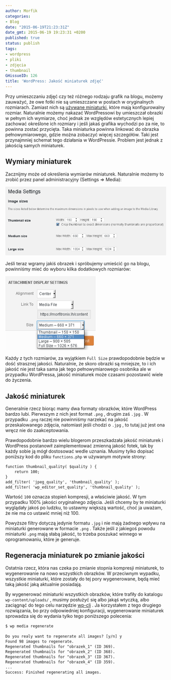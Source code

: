 ```yaml
---
author: Morfik
categories:
- Blog
date: "2015-06-19T21:23:31Z"
date_gmt: 2015-06-19 19:23:31 +0200
published: true
status: publish
tags:
- wordpress
- pliki
- zdjęcia
- thumbnail
GHissueID: 126
title: 'WordPress: Jakość miniaturek zdjęć'
---
```


Przy umieszczaniu zdjęć czy też różnego rodzaju grafik na blogu, możemy zauważyć, że owe fotki nie
są umieszczane w postach w oryginalnych rozmiarach. Zamiast nich są [używane
miniaturki](https://codex.wordpress.org/Post_Thumbnails), które mają konfigurowalny rozmiar.
Naturalnie możemy nakazać WordPressowi by umieszczał obrazki w pełnym ich wymiarze, choć jednak ze
względów estetycznych lepiej zachować określone ich rozmiary i jeśli jakaś grafika wychodzi po za
nie, to powinna zostać przycięta. Taka miniaturka powinna linkować do obrazka pełnowymiarowego,
gdzie można zobaczyć więcej szczegółów. Taki jest przynajmniej schemat tego działania w WordPressie.
Problem jest jednak z jakością samych miniaturek.

<!--more-->
## Wymiary miniaturek

Zacznijmy może od określenia wymiarów miniaturek. Naturalnie możemy to zrobić przez panel
administracyjny (Settings => Media):

![](/img/2015/06/1.wordpress-jakosc-miniaturek-ustawienia.png#big)

Jeśli teraz wgramy jakiś obrazek i spróbujemy umieścić go na blogu, powinniśmy mieć do wyboru kilka
dodatkowych rozmiarów:

![](/img/2015/06/2.wordpress-jakosc-miniaturek-rozmiar.png#small)

Każdy z tych rozmiarów, za wyjątkiem `Full Size` prawdopodobnie będzie w dość strasznej jakości.
Naturalnie, że skoro obrazki są mniejsze, to i ich jakość nie jest taka sama jak tego
pełnowymiarowego osobnika ale w przypadku WordPressa, jakość miniaturek może czasami pozostawić
wiele do życzenia.

## Jakość miniaturek

Generalnie rzecz biorąc mamy dwa formaty obrazków, które WordPress bardzo lubi. Pierwszym z nich
jest format `.png` , drugim zaś `.jpg` . W przypadku `.png` raczej nie powinniśmy narzekać na jakość
przeskalowanego zdjęcia, natomiast jeśli chodzi o `.jpg` , to tutaj już jest ona wręcz nie do
zaakceptowania.

Prawdopodobnie bardzo wielu blogerom przeszkadzała jakość miniaturek i WordPress postanowił
zaimplementować zmienną jakość fotek, tak by każdy sobie ją mógł dostosować wedle uznania. Musimy
tylko dopisać poniższy kod do pliku `functions.php` w używanym motywie strony:

    function thumbnail_quality( $quality ) {
        return 100;
    }
    add_filter( 'jpeg_quality', 'thumbnail_quality' );
    add_filter( 'wp_editor_set_quality', 'thumbnail_quality' );

Wartość `100` oznacza stopień kompresji, a właściwie jakość. W tym przypadku 100% jakości
oryginalnego zdjęcia. Jeśli chcemy by te miniaturki wyglądały jakoś po ludzku, to ustawmy większą
wartość, choć ja uważam, że nie ma co ustawić mniej niż 100.

Powyższe filtry dotyczą jedynie formatu `.jpg` i nie mają żadnego wpływu na miniaturki generowane w
formacie `.png` . Także jeśli z jakiegoś powodu miniaturki `.png` mają słabą jakość, to trzeba
poszukać winnego w oprogramowaniu, które je generuje.

## Regeneracja miniaturek po zmianie jakości

Ostatnia rzecz, która nas czeka po zmianie stopnia kompresji miniaturek, to wygenerowanie na nowo
wszystkich obrazków. W przeciwnym wypadku, wszystkie miniaturki, które zostały do tej pory
wygenerowane, będą mieć taką jakość jaką aktualnie posiadają.

By wygenerować miniaturki wszystkich obrazków, które trafiły do katalogu `wp-content/uploads/` ,
musimy posłużyć się albo jakąś wtyczką, albo zaciągnąć do tego celu narzędzie
[wp-cli](/post/wordpress-instalacja-przy-pomocy-wp-cli/) . Ja korzystałem z tego
drugiego rozwiązania, bo przy odpowiedniej konfiguracji, wygenerowanie miniaturek sprowadza się do
wydania tylko tego poniższego polecenia:

    $ wp media regenerate

    Do you realy want to regenerate all images? [y/n] y
    Found 98 images to regenerate.
    Regenerated thumbnails for "obrazek_1" (ID 369).
    Regenerated thumbnails for "obrazek_2" (ID 368).
    Regenerated thumbnails for "obrazek_3" (ID 367).
    Regenerated thumbnails for "obrazek_4" (ID 359).
    ...
    Success: Finished regenerating all images.
